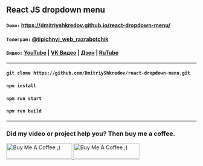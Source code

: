 ## React JS dropdown menu

#### `Demo:` https://dmitriyshkredov.github.io/react-dropdown-menu/

#### `Телеграм:` [@tipichnyj_web_razrabotchik](https://t.me/tipichnyj_web_razrabotchik/36)

#### `Видео:` [YouTube](https://youtu.be/YqfoOEtA5NU) | [VK Видео](https://vk.com/video-222570561_456239022) | [Дзен](https://m.dzen.ru/video/watch/64bfee41bde89b34602f1b21) | [RuTube](https://rutube.ru/video/72006ddd23d84a3a7dbbc54c4e496630/)

---

#### `git clone https://github.com/DmitriyShkredov/react-dropdown-menu.git`

#### `npm install`

#### `npm run start`

#### `npm run build`

---

### Did my video or project help you? Then buy me a coffee.

<a href="https://www.buymeacoffee.com/DmitriyShkredov" target="_blank">
  <img
    src="https://www.buymeacoffee.com/assets/img/custom_images/orange_img.png"
    alt="Buy Me A Coffee ;)"
    style="height: 41px !important;width: 174px !important;box-shadow: 0px 3px 2px 0px rgba(190, 190, 190, 0.5) !important;-webkit-box-shadow: 0px 3px 2px 0px rgba(190, 190, 190, 0.5) !important;"
  >
</a>

<a href="https://donate.qiwi.com/payin/ShkredovDmitriy" target="_blank">
  <img
    src="https://cdn.buymeacoffee.com/buttons/v2/default-yellow.png"
    alt="Buy Me A Coffee ;)"
    style="height: 41px !important;width: 174px !important;box-shadow: 0px 3px 2px 0px rgba(190, 190, 190, 0.5) !important;-webkit-box-shadow: 0px 3px 2px 0px rgba(190, 190, 190, 0.5) !important;"
  >
</a>
